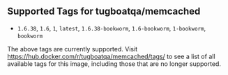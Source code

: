 ## Supported Tags for tugboatqa/memcached

* `1.6.38`, `1.6`, `1`, `latest`, `1.6.38-bookworm`, `1.6-bookworm`, `1-bookworm`, `bookworm`

The above tags are currently supported. Visit https://hub.docker.com/r/tugboatqa/memcached/tags/ to see a list of all available tags for this image, including those that are no longer supported.
